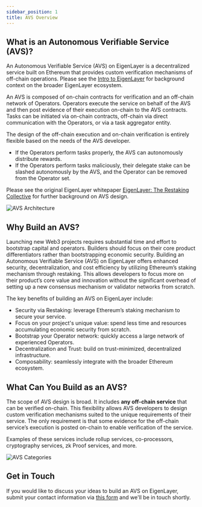 ```yaml
---
sidebar_position: 1
title: AVS Overview
---
```



## What is an Autonomous Verifiable Service (AVS)?


An Autonomous Verifiable Service (AVS) on EigenLayer is a decentralized service built on Ethereum that provides custom verification mechanisms of off-chain operations. Please see the [Intro to EigenLayer](https://docs.eigenlayer.xyz/eigenlayer/overview/) for background context on the broader EigenLayer ecosystem.

An AVS is composed of on-chain contracts for verification and an off-chain network of Operators. Operators execute the service on behalf of the AVS and then post evidence of their execution on-chain to the AVS contracts. Tasks can be initiated via on-chain contracts, off-chain via direct communication with the Operators, or via a task aggregator entity.

The design of the off-chain execution and on-chain verification is entirely flexible based on the needs of the AVS developer. 
- If the Operators perform tasks properly, the AVS can autonomously distribute rewards.
- If the Operators perform tasks maliciously, their delegate stake can be slashed autonomously by the AVS, and the Operator can be removed from the Operator set. 

 Please see the original EigenLayer whitepaper [EigenLayer: The Restaking Collective](/docs/eigenlayer/overview/whitepaper.md) for further background on AVS design.

![AVS Architecture](/img/avs/avs-architecture-v2.png)


## Why Build an AVS?

Launching new Web3 projects requires substantial time and effort to bootstrap capital and operators. Builders should focus on their core product differentiators rather than bootstrapping economic security. Building an Autonomous Verifiable Service (AVS) on EigenLayer offers enhanced security, decentralization, and cost efficiency by utilizing Ethereum’s staking mechanism through restaking. This allows developers to focus more on their product’s core value and innovation without the significant overhead of setting up a new consensus mechanism or validator networks from scratch.

The key benefits of building an AVS on EigenLayer include:
- Security via Restaking: leverage Ethereum’s staking mechanism to secure your service.
- Focus on your project's unique value: spend less time and resources accumulating economic security from scratch.
- Bootstrap your Operator network: quickly access a large network of experienced Operators.
- Decentralization and Trust: build on trust-minimized, decentralized infrastructure.
- Composability: seamlessly integrate with the broader Ethereum ecosystem.


## What Can You Build as an AVS?

The scope of AVS design is broad. It includes **any off-chain service** that can be verified on-chain. This flexibility allows AVS developers to design custom verification mechanisms suited to the unique requirements of their service. The only requirement is that some evidence for the off-chain service’s execution is posted on-chain to enable verification of the service.

Examples of these services include rollup services, co-processors, cryptography services, zk Proof services, and more.

![AVS Categories](/img/avs/avs-categories.png)


## Get in Touch

If you would like to discuss your ideas to build an AVS on EigenLayer, submit your contact information via [this form](https://share.hsforms.com/1BksFoaPjSk2l3pQ5J4EVCAein6l) and we'll be in touch shortly.
